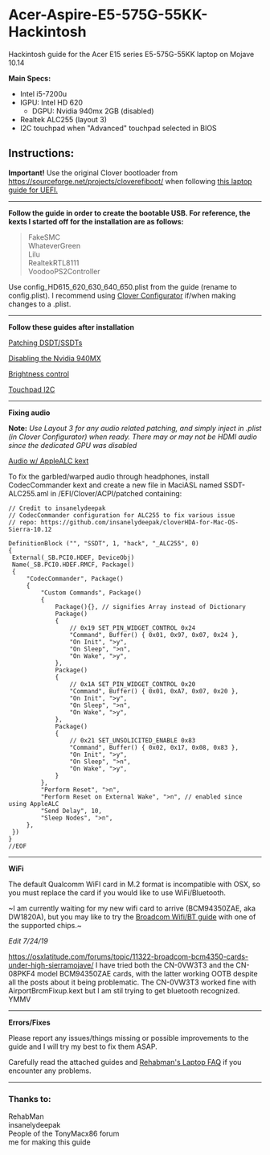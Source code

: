 # Acer-Aspire-E5-575G-55KK-Hackintosh
Hackintosh guide for the Acer E15 series E5-575G-55KK laptop on Mojave 10.14

**Main Specs:** 
* Intel i5-7200u
* IGPU: Intel HD 620
  * DGPU: Nvidia 940mx 2GB (disabled)
* Realtek ALC255 (layout 3)
* I2C touchpad when "Advanced" touchpad selected in BIOS

## Instructions:

**Important!**
Use the original Clover bootloader from https://sourceforge.net/projects/cloverefiboot/ when following [this laptop guide for UEFI.](https://www.tonymacx86.com/threads/guide-booting-the-os-x-installer-on-laptops-with-clover.148093/)

-----
**Follow the guide in order to create the bootable USB. For reference, the kexts I started off for the installation are as follows:**

   > FakeSMC  
   > WhateverGreen  
   > Lilu  
   > RealtekRTL8111  
   > VoodooPS2Controller

Use config_HD615_620_630_640_650.plist from the guide (rename to config.plist). I recommend using [Clover Configurator](https://mackie100projects.altervista.org/download-clover-configurator/) if/when making changes to a .plist.

-----

**Follow these guides after installation**
   
[Patching DSDT/SSDTs](https://www.tonymacx86.com/threads/guide-patching-laptop-dsdt-ssdts.152573/)

[Disabling the Nvidia 940MX](https://www.tonymacx86.com/threads/guide-disabling-discrete-graphics-in-dual-gpu-laptops.163772/)

[Brightness control](https://www.tonymacx86.com/threads/guide-laptop-backlight-control-using-applebacklightfixup-kext.218222/)

[Touchpad I2C](https://voodooi2c.github.io/)

-----

**Fixing audio**

   **Note:** *Use Layout 3 for any audio related patching, and simply inject in .plist (in Clover Configurator) when ready. There may or may not be HDMI audio since the dedicated GPU was disabled*
   
   [Audio w/ AppleALC kext](https://www.tonymacx86.com/threads/an-idiots-guide-to-lilu-and-its-plug-ins.260063/#AppleALC)
   
   To fix the garbled/warped audio through headphones, install CodecCommander kext and create a new file in MaciASL named SSDT-ALC255.aml in /EFI/Clover/ACPI/patched containing:
   
   ```
   // Credit to insanelydeepak
   // CodecCommander configuration for ALC255 to fix various issue 
// repo: https://github.com/insanelydeepak/cloverHDA-for-Mac-OS-Sierra-10.12

DefinitionBlock ("", "SSDT", 1, "hack", "_ALC255", 0)
{
    External(_SB.PCI0.HDEF, DeviceObj)
    Name(_SB.PCI0.HDEF.RMCF, Package()
    {
        "CodecCommander", Package()
        {
            "Custom Commands", Package()
            {
                Package(){}, // signifies Array instead of Dictionary
                Package()
                {
                    // 0x19 SET_PIN_WIDGET_CONTROL 0x24
                    "Command", Buffer() { 0x01, 0x97, 0x07, 0x24 },
                    "On Init", ">y",
                    "On Sleep", ">n",
                    "On Wake", ">y",
                },
                Package()
                {
                    // 0x1A SET_PIN_WIDGET_CONTROL 0x20
                    "Command", Buffer() { 0x01, 0xA7, 0x07, 0x20 },
                    "On Init", ">y",
                    "On Sleep", ">n",
                    "On Wake", ">y",
                },
                Package()
                {
                    // 0x21 SET_UNSOLICITED_ENABLE 0x83
                    "Command", Buffer() { 0x02, 0x17, 0x08, 0x83 },
                    "On Init", ">y",
                    "On Sleep", ">n",
                    "On Wake", ">y",
                }
            },
            "Perform Reset", ">n",
            "Perform Reset on External Wake", ">n", // enabled since using AppleALC
            "Send Delay", 10,
            "Sleep Nodes", ">n",
        },
    })
}
//EOF
````

-----

**WiFi**

The default Qualcomm WiFI card in M.2 format is incompatible with OSX, so you must replace the card if you would like to use WiFi/Bluetooth.

~I am currently waiting for my new wifi card to arrive (BCM94350ZAE, aka DW1820A), but you may like to try the [Broadcom Wifi/BT guide](https://www.tonymacx86.com/threads/broadcom-wifi-bluetooth-guide.242423/) with one of the supported chips.~

*Edit 7/24/19*

https://osxlatitude.com/forums/topic/11322-broadcom-bcm4350-cards-under-high-sierramojave/
I have tried both the CN-0VW3T3 and the CN-08PKF4 model BCM94350ZAE cards, with the latter working OOTB despite all the posts about it being problematic. The CN-0VW3T3 worked fine with AirportBrcmFixup.kext but I am stil trying to get bluetooth recognized. YMMV




-----
**Errors/Fixes**

Please report any issues/things missing or possible improvements to the guide and I will try my best to fix them ASAP.

  Carefully read the attached guides and [Rehabman's Laptop FAQ](https://www.tonymacx86.com/threads/faq-read-first-laptop-frequent-questions.164990/) if you encounter any problems.
  
-----  




 
### **Thanks to:**

RehabMan  
insanelydeepak  
People of the TonyMacx86 forum  
me for making this guide 
